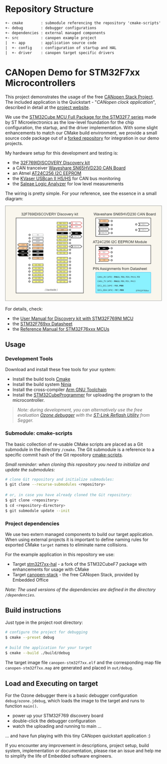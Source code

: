 
# Repository Structure

```
+- cmake        : submodule referencing the repository 'cmake-scripts'
+- debug        : debugger configurations
+- dependencies : external managed components
+- src          : canopen example project
|  +- app       : application source code
|  +- config    : configuration of startup and HAL
|  +- driver    : canopen target specific drivers
```

# CANopen Demo for STM32F7xx Microcontrollers

This project demonstrates the usage of the free [CANopen Stack Project](https://canopen-stack.org). The included application is the Quickstart - "*CANopen clock application*", described in detail at the [project website](https://canopen-stack.org/latest/start/quickstart/).

We use the [STM32Cube MCU Full Package for the STM32F7 series](https://github.com/STMicroelectronics/STM32CubeF7) made by ST Microelectronics as the low-level foundation for the chip configuration, the startup, and the driver implementation. With some slight enhancements to match our CMake build environment, we provide a small source code package out of a [forked repository](https://github.com/embedded-office/STM32CubeF7) for integration in our demo projects.

My hardware setup for this development and testing is:
- the [32F769IDISCOVERY Discovery kit](https://www.st.com/en/evaluation-tools/32f769idiscovery.html)
- a CAN tranceiver [Waveshare SN65HVD230 CAN Board](https://www.waveshare.com/sn65hvd230-can-board.htm)
- an Atmel [AT24C256 I2C EEPROM](https://www.microchip.com/en-us/product/AT24C256C)
- the [KVaser USBcan II HS/HS](https://www.kvaser.com/product/kvaser-usbcan-ii-hshs/) for CAN bus monitoring
- the [Saleae Logic Analyzer](https://www.saleae.com/) for low level measurements

The wiring is pretty simple. For your reference, see the essence in a small diagram:

![Collection of relevant hardware information](doc/image/discovery-can-connection.jpg)

For details, check:
- the [User Manual for Discovery kit with STM32F769NI MCU](https://www.st.com/resource/en/user_manual/um2033-discovery-kit-with-stm32f769ni-mcu-stmicroelectronics.pdf)
- the [STM32F769xx Datasheet](https://www.st.com/resource/en/datasheet/stm32f769ni.pdf)
- the [Reference Manual for STM32F76xxx MCUs](https://www.st.com/resource/en/reference_manual/dm00224583-stm32f76xxx-and-stm32f77xxx-advanced-arm-based-32-bit-mcus-stmicroelectronics.pdf)

## Usage

### Development Tools

Download and install these free tools for your system:

- Install the build tools [Cmake](https://cmake.org/)
- Install the build system [Ninja](https://ninja-build.org/)
- Install the cross-compiler [Arm GNU Toolchain](https://developer.arm.com/Tools%20and%20Software/GNU%20Toolchain)
- Install the [STM32CubeProgrammer](https://www.st.com/en/development-tools/stm32cubeprog.html) for uploading the program to the microcontroller.

> *Note: during development, you can alternatively use the free evaluation [Ozone debugger](https://www.segger.com/downloads/jlink/) with the [ST-Link Reflash Utility](https://www.segger.com/products/debug-probes/j-link/models/other-j-links/st-link-on-board/) from Segger.*


### Submodule: cmake-scripts

The basic collection of re-usable CMake scripts are placed as a Git submodule in the directory `/cmake`. The Git submodule is a reference to a specific commit hash of the Git repository [cmake-scripts](https://github.com/embedded-office/cmake-scripts).

*Small reminder: when cloning this repository you need to initialize and update the submodules:*

```bash
# clone Git repository and initialize submodules:
$ git clone --recurse-submodules <repository>

# or, in case you have already cloned the Git repository:
$ git clone <repository>
$ cd <repository-directory>
$ git submodule update --init
```


### Project dependencies

We use two extern managed components to build our target application. When using external projects it is important to define naming rules for exported CMake `target` names to eliminate name collisions.

For the example application in this repository we use:

- Target [stm32f7xx-hal](https://github.com/embedded-office/STM32CubeF7) - a fork of the STM32CubeF7 package with enhancements for usage with CMake
- Target [canopen-stack](https://github.com/embedded-office/canopen-stack) - the free CANopen Stack, provided by Embedded Office

*Note: The used versions of the dependencies are defined in the directory `/dependencies`.*


## Build instructions

Just type in the project root directory:

```bash
# configure the project for debugging
$ cmake --preset debug

# build the application for your target
$ cmake --build ./build/debug
```

The target image file `canopen-stm32f7xx.elf` and the corresponding map file `canopen-stm32f7xx.map` are generated and placed in `out/debug`.


## Load and Executing on target

For the Ozone debugger there is a basic debugger configuration `debug/ozone.jdebug`, which loads the image to the target and runs to function `main()`.

- power up your STM32F769 discovery board
- double-click the debugger configuration
- watch the uploading and running to main ...

... and have fun playing with this tiny CANopen quickstart application :)

If you encounter any improvement in descriptions, project setup, build system, implementation or documentation, please rise an issue and help me to simplify the life of Embedded software engineers.
